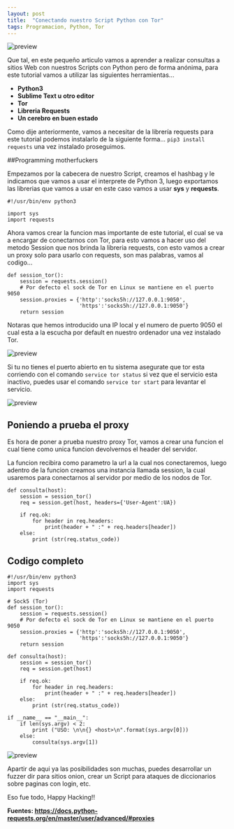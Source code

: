 ```yaml
---
layout: post
title:  "Conectando nuestro Script Python con Tor"
tags: Programacion, Python, Tor
---
```

![preview](https://i.ibb.co/2hmHfG7/file-1.jpg)

Que tal, en este pequeño articulo vamos a aprender a realizar consultas a sitios Web
con nuestros Scripts con Python pero de forma anónima, para este tutorial
vamos a utilizar las siguientes herramientas...

- **Python3**
- **Sublime Text u otro editor**
- **Tor**
- **Libreria Requests**
- **Un cerebro en buen estado**

Como dije anteriormente, vamos a necesitar de la librería requests para este tutorial
podemos instalarlo de la siguiente forma... `pip3 install requests` una vez instalado
proseguimos.

##Programming motherfuckers

Empezamos por la cabecera de nuestro Script, creamos el hashbag y le indicamos que
vamos a usar el interprete de Python 3, luego exportamos las librerias que vamos a usar
en este caso vamos a usar **sys** y **requests**.

```
#!/usr/bin/env python3

import sys
import requests
```

Ahora vamos crear la funcion mas importante de este tutorial, el cual se va a encargar de 
conectarnos con Tor, para esto vamos a hacer uso del metodo Session que nos brinda la 
libreria requests, con esto vamos a crear un proxy solo para usarlo con requests, son mas
palabras, vamos al codigo...

```
def session_tor():
    session = requests.session()
    # Por defecto el sock de Tor en Linux se mantiene en el puerto 9050
    session.proxies = {'http':'socks5h://127.0.0.1:9050',
                       'https':'socks5h://127.0.0.1:9050'}
    return session
```

Notaras que hemos introducido una IP local y el numero de puerto 9050 el cual
esta a la escucha por default en nuestro ordenador una vez instalado Tor.

![preview](https://i.ibb.co/KyKr3G2/tor-nmap.png)

Si tu no tienes el puerto abierto en tu sistema asegurate que tor esta corriendo
con el comando `service tor status` si vez que el servicio esta inactivo, puedes
usar el comando `service tor start` para levantar el servicio.

![preview](https://i.ibb.co/tKwL32R/tor-status.png)

## Poniendo a prueba el proxy

Es hora de poner a prueba nuestro proxy Tor, vamos a crear una funcion el cual tiene
como unica funcion devolvernos el header del servidor.

La funcion recibira como parametro la url a la cual nos conectaremos, luego adentro de
la funcion creamos una instancia llamada session, la cual usaremos para conectarnos al
servidor por medio de los nodos de Tor.

```
def consulta(host):
    session = session_tor()
    req = session.get(host, headers={'User-Agent':UA})

    if req.ok:
        for header in req.headers:
            print(header + " :" + req.headers[header])
    else:
        print (str(req.status_code))
```

## Codigo completo

```
#!/usr/bin/env python3
import sys
import requests

# Sock5 (Tor)
def session_tor():
    session = requests.session()
    # Por defecto el sock de Tor en Linux se mantiene en el puerto 9050
    session.proxies = {'http':'socks5h://127.0.0.1:9050',
                       'https':'socks5h://127.0.0.1:9050'}
    return session

def consulta(host):
    session = session_tor()
    req = session.get(host)

    if req.ok:
        for header in req.headers:
            print(header + " :" + req.headers[header])
    else:
        print (str(req.status_code))

if __name__ == "__main__":
    if len(sys.argv) < 2:
        print ("USO: \n\n{} <host>\n".format(sys.argv[0]))
    else:
        consulta(sys.argv[1])
```

![preview](https://i.ibb.co/pLgWcL7/tor-request.png)

Apartir de aqui ya las posibilidades son muchas, puedes desarrollar 
un fuzzer dir para sitios onion, crear un Script para ataques de diccionarios
sobre paginas con login, etc.

Eso fue todo, Happy Hacking!!


**Fuentes: https://docs.python-requests.org/en/master/user/advanced/#proxies**
			
